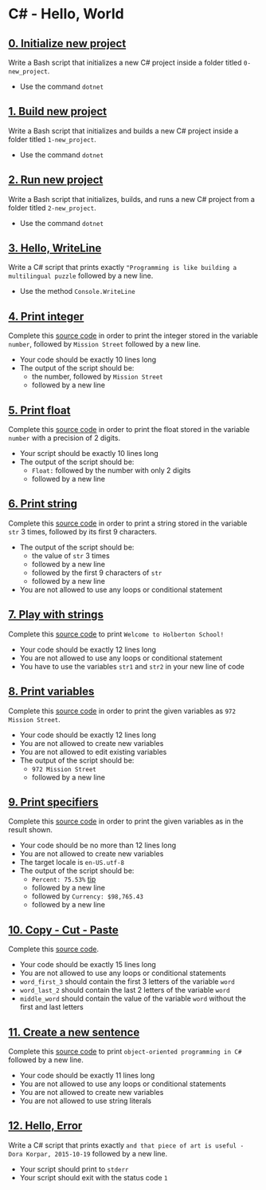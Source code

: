 # C# - Hello, World

## [0. Initialize new project](./0-initialize_new_project.sh)
Write a Bash script that initializes a new C# project inside a folder titled `0-new_project`.
- Use the command `dotnet`

## [1. Build new project](./1-build_new_project.sh)
Write a Bash script that initializes and builds a new C# project inside a folder titled `1-new_project`.
- Use the command `dotnet`

## [2. Run new project](./2-run_new_project.sh)
Write a Bash script that initializes, builds, and runs a new C# project from a folder titled `2-new_project`.
- Use the command `dotnet`

## [3. Hello, WriteLine](./3-writeline/3-writeline.cs)
Write a C# script that prints exactly `"Programming is like building a multilingual puzzle` followed by a new line.
- Use the method `Console.WriteLine`

## [4. Print integer](./4-print_integer/4-print_integer.cs)
Complete this [source code](https://github.com/hs-hq/0x00.cs/blob/main/4-print_integer.cs) in order to print the integer stored in the variable `number`, followed by `Mission Street` followed by a new line.
- Your code should be exactly 10 lines long
- The output of the script should be:
    - the number, followed by `Mission Street`
    - followed by a new line

## [5. Print float](./5-print_float/5-print_float.cs)
Complete this [source code](https://github.com/hs-hq/0x00.cs/blob/main/5-print_float.cs) in order to print the float stored in the variable `number` with a precision of 2 digits.
- Your script should be exactly 10 lines long
- The output of the script should be:
    - `Float:` followed by the number with only 2 digits
    - followed by a new line

## [6. Print string](./6-print_string/6-print_string.cs)
Complete this [source code](https://github.com/hs-hq/0x00.cs/blob/main/6-print_string.cs) in order to print a string stored in the variable `str` 3 times, followed by its first 9 characters.
- The output of the script should be:
    - the value of `str` 3 times
    - followed by a new line
    - followed by the first 9 characters of `str`
    - followed by a new line
- You are not allowed to use any loops or conditional statement

## [7. Play with strings](./7-concat/7-concat.cs)
Complete this [source code](https://github.com/hs-hq/0x00.cs/blob/main/7-concat.cs) to print `Welcome to Holberton School!`
- Your code should be exactly 12 lines long
- You are not allowed to use any loops or conditional statement
- You have to use the variables `str1` and `str2` in your new line of code

## [8. Print variables](./8-print_variables/8-print_variables.cs)
Complete this [source code](https://github.com/hs-hq/0x00.cs/blob/main/8-print_variable.cs) in order to print the given variables as `972 Mission Street`.
- Your code should be exactly 12 lines long
- You are not allowed to create new variables
- You are not allowed to edit existing variables
- The output of the script should be:
    - `972 Mission Street`
    - followed by a new line

## [9. Print specifiers](./9-print_specifiers/9-print_specifiers.cs)
Complete this [source code](https://github.com/hs-hq/0x00.cs/blob/main/9-print_specifiers.cs) in order to print the given variables as in the result shown.
- Your code should be no more than 12 lines long
- You are not allowed to create new variables
- The target locale is `en-US.utf-8`
- The output of the script should be:
    - `Percent: 75.53%` [tip](https://www.dotnetperls.com/percentage)
    - followed by a new line
    - followed by `Currency: $98,765.43`
    - followed by a new line

## [10. Copy - Cut - Paste](./10-copy_cut_paste/10-copy_cut_paste.cs)
Complete this [source code](https://github.com/hs-hq/0x00.cs/blob/main/10-copy_cut_paste.cs).
- Your code should be exactly 15 lines long
- You are not allowed to use any loops or conditional statements
- `word_first_3` should contain the first 3 letters of the variable `word`
- `word_last_2` should contain the last 2 letters of the variable `word`
- `middle_word` should contain the value of the variable `word` without the first and last letters

## [11. Create a new sentence](./11-concat_edges/11-concat_edges.cs)
Complete this [source code](https://github.com/hs-hq/0x00.cs/blob/main/11-concat_edges.cs) to print `object-oriented programming in C#` followed by a new line.
- Your code should be exactly 11 lines long
- You are not allowed to use any loops or conditional statements
- You are not allowed to create new variables
- You are not allowed to use string literals

## [12. Hello, Error](./100-hello_error/100-hello_error.cs)
Write a C# script that prints exactly `and that piece of art is useful - Dora Korpar, 2015-10-19` followed by a new line.
- Your script should print to `stderr`
- Your script should exit with the status code `1`